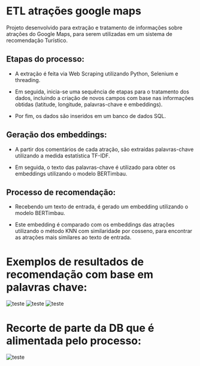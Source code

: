 # ETL atrações google maps
Projeto desenvolvido para extração e tratamento de informações sobre atrações do Google Maps, para serem utilizadas em um sistema de recomendação Turístico.

## Etapas do processo:

- A extração é feita via Web Scraping utilizando Python, Selenium e threading.
  
- Em seguida, inicia-se uma sequência de etapas para o tratamento dos dados, incluindo a criação de novos campos com base nas informações obtidas (latitude, longitude, palavras-chave e embeddings).
  
- Por fim, os dados são inseridos em um banco de dados SQL.

## Geração dos embeddings:

- A partir dos comentários de cada atração, são extraídas palavras-chave utilizando a medida estatística TF-IDF.

- Em seguida, o texto das palavras-chave é utilizado para obter os embeddings utilizando o modelo BERTimbau.

## Processo de recomendação:

- Recebendo um texto de entrada, é gerado um embedding utilizando o modelo BERTimbau.

- Este embedding é comparado com os embeddings das atrações utilizando o método KNN com similaridade por cosseno, para encontrar as atrações mais similares ao texto de entrada.

# Exemplos de resultados de recomendação com base em palavras chave:
![teste](https://i.imgur.com/LtcgeLe.png) ![teste](https://i.imgur.com/opKr1My.png) ![teste](https://i.imgur.com/u2iTjcq.png)

# Recorte de parte da DB que é alimentada pelo processo:
![teste](https://i.imgur.com/IcwgRyG.png)
